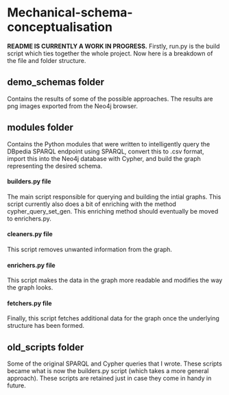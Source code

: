 # Mechanical-schema-conceptualisation

**README IS CURRENTLY A WORK IN PROGRESS.** Firstly, run.py is the build script which ties together the whole project. Now here is a breakdown of the file and folder structure.

## demo_schemas folder
Contains the results of some of the possible approaches. The results are png images exported from the Neo4j browser.
## modules folder
Contains the Python modules that were written to intelligently query the DBpedia SPARQL endpoint using SPARQL, convert this to .csv format, import this into the Neo4j database with Cypher, and build the graph representing the desired schema.
#### builders.py file
The main script responsible for querying and building the intial graphs. This script currently also does a bit of enriching with the method cypher_query_set_gen. This enriching method should eventually be moved to enrichers.py.
#### cleaners.py file
This script removes unwanted information from the graph.
#### enrichers.py file
This script makes the data in the graph more readable and modifies the way the graph looks.
#### fetchers.py file
Finally, this script fetches additional data for the graph once the underlying structure has been formed.
## old_scripts folder
Some of the original SPARQL and Cypher queries that I wrote. These scripts became what is now the builders.py script (which takes a more general approach). These scripts are retained just in case they come in handy in future.
